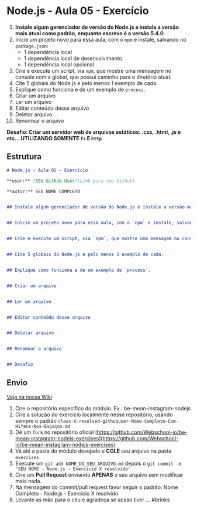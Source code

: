 # Node.js - Aula 05 - Exercício

1. **Instale algum gerenciador de versão do Node.js e instale a versão mais atual como padrão, enquanto escrevo é a versão 5.4.0**
2. Inicie um projeto novo para essa aula, com o `npm` e instale, salvando no `package.json`:
    - 1 dependência local
    - 1 dependência local de desenvolvimento
    - 1 dependência local opcional
3. Crie e execute um script, via `npm`, que mostre uma mensagem no console com a global, que possui caminho para o diretório atual.
4. Cite 5 globais do Node.js e pelo menos 1 exemplo de cada.
5. Explique como funciona e de um exemplo de `process`.
6. Criar um arquivo
7. Ler um arquivo
8. Editar conteúdo desse arquivo
9. Deletar arquivo
10. Renomear o arquivo

**Desafio: Criar um servidor web de arquivos estáticos: .css, .html, .js e etc... UTILIZANDO SOMENTE `fs` E `http`**

## Estrutura

```md
# Node.js - Aula 05 - Exercício

**user:** [SEU Github User](Link para seu Github)

**autor:** SEU NOME COMPLETO


## Instale algum gerenciador de versão do Node.js e instale a versão mais atual como padrão, enquanto escrevo é a versão 5.4.0


## Inicie um projeto novo para essa aula, com o `npm` e instale, salvando no `package.json`:


## Crie e execute um script, via `npm`, que mostre uma mensagem no console com a global, que possui caminho para o diretório atual.


## Cite 5 globais do Node.js e pelo menos 1 exemplo de cada.


## Explique como funciona e de um exemplo de `process`.


## Criar um arquivo


## Ler um arquivo


## Editar conteúdo desse arquivo


## Deletar arquivo


## Renomear o arquivo


## Desafio


```


## Envio

[Veja na nossa Wiki](https://github.com/Webschool-io/be-mean-instagram/wiki/Exerc%C3%ADcios)

1. Crie o repositório específico do módulo. Ex.: be-mean-instagram-nodejs
2. Crie a solução do exercício localmente nesse repositório, usando sempre o padrão `class-X-resolved-githubuser-Nome-Completo-Com-Hifens-Nos-Espaços.md`
3. Dê um `fork` no repositório oficial [https://github.com/Webschool-io/be-mean-instagram-nodejs-exercises](https://github.com/Webschool-io/be-mean-instagram-nodejs-exercises)
4. Vá até a pasta do módulo desejado e **COLE** seu arquivo na pasta `exercises`
5. Execute um `git add NOME_DO_SEU_ARQUIVO.md` depois o `git commit -m 'SEU NOME - Node.js - Exercicio X resolvido'`
5. Crie um **Pull Request** enviando **APENAS** o seu arquivo sem modificar mais nada.
6. Na mensagem do commit/pull request favor seguir o padrão: Nome Completo - Node.js - Exercicio X resolvido
7. Levante as mão para o céu e agradeça se acaso tiver ... #brinks
